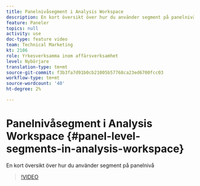 ```yaml
---
title: Panelnivåsegment i Analysis Workspace
description: En kort översikt över hur du använder segment på panelnivå
feature: Paneler
topics: null
activity: use
doc-type: feature video
team: Technical Marketing
kt: 2106
role: Yrkesverksamma inom affärsverksamhet
level: Nybörjare
translation-type: tm+mt
source-git-commit: f3b3fa7d91b0cb21005b57768ca23ed6700fcc03
workflow-type: tm+mt
source-wordcount: '40'
ht-degree: 2%

---
```



# Panelnivåsegment i Analysis Workspace {#panel-level-segments-in-analysis-workspace}

En kort översikt över hur du använder segment på panelnivå

>[!VIDEO](https://video.tv.adobe.com/v/24032/?quality=12)
